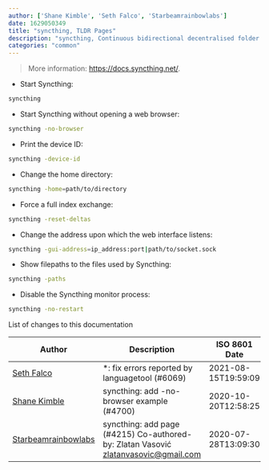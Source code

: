 ```yaml
---
author: ['Shane Kimble', 'Seth Falco', 'Starbeamrainbowlabs']
date: 1629050349
title: "syncthing, TLDR Pages"
description: "syncthing, Continuous bidirectional decentralised folder synchronisation tool."
categories: "common"
---
```

> More information: <https://docs.syncthing.net/>.

- Start Syncthing:

```bash
syncthing
```

- Start Syncthing without opening a web browser:

```bash
syncthing -no-browser
```

- Print the device ID:

```bash
syncthing -device-id
```

- Change the home directory:

```bash
syncthing -home=path/to/directory
```

- Force a full index exchange:

```bash
syncthing -reset-deltas
```

- Change the address upon which the web interface listens:

```bash
syncthing -gui-address=ip_address:port|path/to/socket.sock
```

- Show filepaths to the files used by Syncthing:

```bash
syncthing -paths
```

- Disable the Syncthing monitor process:

```bash
syncthing -no-restart
```
List of changes to this documentation


Author | Description | ISO 8601 Date | GitHub link
------|-----|-----|-----
[Seth Falco](mailto:seth@falco.fun) | *: fix errors reported by languagetool (#6069) | 2021-08-15T19:59:09 | [3e4c519004a4](https://github.com/tldr-pages/tldr/commit/3e4c519004a471c861cdc609fd7239ee3355671c)
[Shane Kimble](mailto:summonholmes@protonmail.com) | syncthing: add -no-browser example (#4700) | 2020-10-20T12:58:25 | [e8cbaab42411](https://github.com/tldr-pages/tldr/commit/e8cbaab42411d75c032ea2cb62899245b52a72ef)
[Starbeamrainbowlabs](mailto:sbrl@starbeamrainbowlabs.com) | syncthing: add page (#4215) Co-authored-by: Zlatan Vasović <zlatanvasovic@gmail.com> | 2020-07-28T13:09:30 | [95ef1a04abf3](https://github.com/tldr-pages/tldr/commit/95ef1a04abf39be5f0dbeb29a842ed79509a5321)

